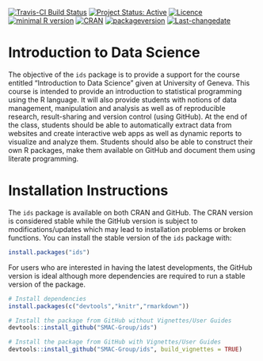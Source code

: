 
<!-- README.md is generated from README.Rmd. Please edit that file -->

[![Travis-CI Build
Status](https://travis-ci.org/SMAC-Group/stat297.svg?branch=master)](https://travis-ci.org/SMAC-Group/stat297)
[![Project Status:
Active](http://www.repostatus.org/badges/latest/active.svg)](http://www.repostatus.org/#active)
[![Licence](https://img.shields.io/badge/licence-CC%20BY--NC--SA%204.0-blue.svg)](https://www.gnu.org/licenses/gpl-3.0.en.html)
[![minimal R
version](https://img.shields.io/badge/R%3E%3D-3.4.0-6666ff.svg)](https://cran.r-project.org/)
[![CRAN](http://www.r-pkg.org/badges/version/stat297)](https://cran.r-project.org/package=stat297)
[![packageversion](https://img.shields.io/badge/Package%20version-0.1.0-orange.svg?style=flat-square)](commits/develop)
[![Last-changedate](https://img.shields.io/badge/last%20change-2020--02--12-yellowgreen.svg)](/commits/master)

# Introduction to Data Science

The objective of the `ids` package is to provide a support for the
course entitled “Introduction to Data Science” given at University of
Geneva. This course is intended to provide an introduction to
statistical programming using the R language. It will also provide
students with notions of data management, manipulation and analysis as
well as of reproducible research, result-sharing and version control
(using GitHub). At the end of the class, students should be able to
automatically extract data from websites and create interactive web apps
as well as dynamic reports to visualize and analyze them. Students
should also be able to construct their own R packages, make them
available on GitHub and document them using literate programming.

# Installation Instructions

The `ids` package is available on both CRAN and GitHub. The CRAN version
is considered stable while the GitHub version is subject to
modifications/updates which may lead to installation problems or broken
functions. You can install the stable version of the `ids` package with:

``` r
install.packages("ids")
```

For users who are interested in having the latest developments, the
GitHub version is ideal although more dependencies are required to run a
stable version of the package.

``` r
# Install dependencies
install.packages(c("devtools","knitr","rmarkdown"))

# Install the package from GitHub without Vignettes/User Guides
devtools::install_github("SMAC-Group/ids")

# Install the package from GitHub with Vignettes/User Guides 
devtools::install_github("SMAC-Group/ids", build_vignettes = TRUE)
```
